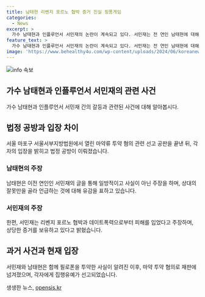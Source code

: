 ```yaml
---
title: 남태현 리벤지 포르노 협박 증거 진실 핑퐁게임
categories:
  - News
excerpt: >
  가수 남태현과 인플루언서 서민재의 논란이 계속되고 있다. 서민재는 전 연인 남태현에 대해 데이트폭력과 리벤지 포르노 협박을 주장하며 SNS를 통해 입장을 밝혔고, 남태현은 이에 대한 반박과 후회의 말을 전했다. 둘 사이에는 마약 투약 혐의 관련해서도 논란이 있었으며, 지난 1월 서울 서부지방법원에서 선고를 받았다. 이에 대한 각자의 입장과 주장이 계속되고 있다.
feature_text: >
  가수 남태현과 인플루언서 서민재의 논란이 계속되고 있다. 서민재는 전 연인 남태현에 대해 데이트폭력과 리벤지 포르노 협박을 주장하며 SNS를 통해 입장을 밝혔고, 남태현은 이에 대한 반박과 후회의 말을 전했다. 둘 사이에는 마약 투약 혐의 관련해서도 논란이 있었으며, 지난 1월 서울 서부지방법원에서 선고를 받았다. 이에 대한 각자의 입장과 주장이 계속되고 있다.
image: 'https://www.behealthy4u.com/wp-content/uploads/2024/06/koreanews.jpg'
---
```


<p><img src="https://www.behealthy4u.com/wp-content/uploads/2024/06/koreanews.jpg" alt="info 속보" /></p>

<h2 data-ke-size="size26">가수 남태현과 인플루언서 서민재의 관련 사건</h2>

<p data-ke-size="size16">가수 남태현과 인플루언서 서민재 간의 갈등과 관련된 사건에 대해 알아봅시다.</p>

<h2 data-ke-size="size24">법정 공방과 입장 차이</h2>

<p data-ke-size="size16">서울 마포구 서울서부지방법원에서 열린 마약류 투약 혐의 관련 선고 공판을 끝낸 뒤, 각자의 입장을 밝히고 법정 공방이 이뤄졌습니다.</p>

<h3>남태현의 주장</h3>

<p data-ke-size="size16">남태현은 이전 연인인 서민재의 글을 통해 일방적이고 사실이 아닌 주장을 하며, 상대의 잘못만을 골라 언급하는 것에 대해 유감을 표하고 있습니다.</p>

<h3>서민재의 주장</h3>

<p data-ke-size="size16">한편, 서민재는 리벤지 포르노 협박과 데이트폭력으로부터 피해를 입었다고 주장하며, 상당한 증거를 보유하고 있다고 밝혔습니다.</p>

<h2 data-ke-size="size24">과거 사건과 현재 입장</h2>

<p data-ke-size="size16">서민재와 남태현은 함께 필로폰을 투약한 사실이 알려진 이후, 마약 투약 혐의로 재판에 넘겨졌으며, 각자에게 집행유예가 선고되었습니다.</p>
생생한 뉴스, <a href="https://opensis.kr" rel="dofollow">opensis.kr</a>


